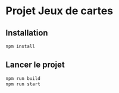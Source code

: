 # Projet Jeux de cartes

## Installation

```bash 
npm install
```

## Lancer le projet

```bash
npm run build
npm run start
```
